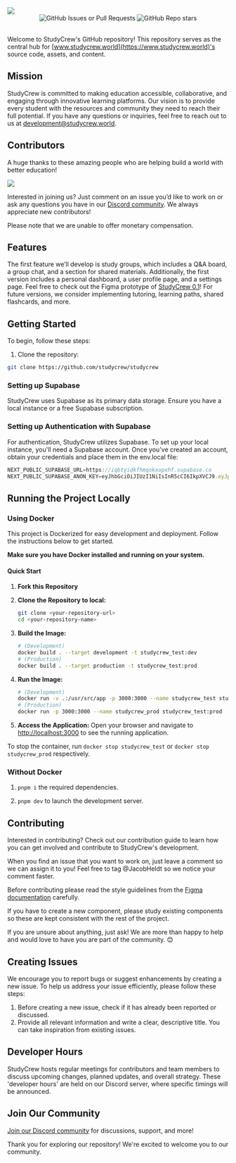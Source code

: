 <img src="public/assets/repo-banner.svg">

<div align="center">
  <img alt="GitHub Issues or Pull Requests" src="https://img.shields.io/github/issues/StudyCrew/StudyCrew?style=flat&color=red">
  <img alt="GitHub Repo stars" src="https://img.shields.io/github/stars/StudyCrew/StudyCrew?style=flat&color=lightgreen">
</div>

<br />

Welcome to StudyCrew's GitHub repository! This repository serves as the central hub for [www.studycrew.world](https://www.studycrew.world)'s source code, assets, and content.

## Mission

StudyCrew is committed to making education accessible, collaborative, and engaging through innovative learning platforms. Our vision is to provide every student with the resources and community they need to reach their full potential. If you have any questions or inquiries, feel free to reach out to us at [development@studycrew.world](mailto:development@studycrew.world).

## Contributors
A huge thanks to these amazing people who are helping build a world with better education!

<a href="https://github.com/StudyCrew/StudyCrew/graphs/contributors">
  <img src="https://contrib.rocks/image?repo=StudyCrew/StudyCrew" />
</a>


Interested in joining us? Just comment on an issue you’d like to work on or ask any questions you have in our [Discord community](https://discord.gg/fxd6uHbdBt). We always appreciate new contributors!

Please note that we are unable to offer monetary compensation.

## Features
The first feature we’ll develop is study groups, which includes a Q&A board, a group chat, and a section for shared materials. Additionally, the first version includes a personal dashboard, a user profile page, and a settings page. Feel free to check out the Figma prototype of [StudyCrew 0.1](https://www.figma.com/design/1Z1NIZIPE7TTqQXM7xk8av/StudyCrew-Prototype?node-id=0-1&t=vPRN1e1icTnXHebJ-1)! For future versions, we consider implementing tutoring, learning paths, shared flashcards, and more.

## Getting Started

To begin, follow these steps:

1. Clone the repository:

```bash
git clone https://github.com/studycrew/studycrew
```

### Setting up Supabase

StudyCrew uses Supabase as its primary data storage. Ensure you have a local instance or a free Supabase subscription.

### Setting up Authentication with Supabase

For authentication, StudyCrew utilizes Supabase. To set up your local instance, you'll need a Supabase account. Once you've created an account, obtain your credentials and place them in the env.local file:

```js
NEXT_PUBLIC_SUPABASE_URL=https://iqbtyidkfhmqokxopxhf.supabase.co
NEXT_PUBLIC_SUPABASE_ANON_KEY=eyJhbGciOiJIUzI1NiIsInR5cCI6IkpXVCJ9.eyJpc3MiOiJzdXBhYmFzZSIsInJlZiI6ImlxYnR5aWRrZmhtcW9reG9weGhmIiwicm9sZSI6ImFub24iLCJpYXQiOjE3MjA0NTI4NDgsImV4cCI6MjAzNjAyODg0OH0.eo6MVgRbXbdpdUlj4YQo4NJ6D0kE2HRQaLO4VOAOMd4
```

## Running the Project Locally

### Using Docker

This project is Dockerized for easy development and deployment. Follow the instructions below to get started.

**Make sure you have Docker installed and running on your system.**

#### Quick Start

1. **Fork this Repository**

2. **Clone the Repository to local:**

    ```bash
   git clone <your-repository-url>
   cd <your-repository-name>
   ```

3. **Build the Image:**

    ```bash
    # (Development)
    docker build . --target development -t studycrew_test:dev
    # (Production)
    docker build . --target production -t studycrew_test:prod
    ```

4. **Run the Image:**

    ```bash
    # (Development)
    docker run -v .:/usr/src/app -p 3000:3000 --name studycrew_test studycrew_test:dev
    # (Production)
    docker run -p 3000:3000 --name studycrew_prod studycrew_test:prod
    ```

5. **Access the Application:** Open your browser and navigate to <http://localhost:3000> to see the running application.

To stop the container, run `docker stop studycrew_test` or `docker stop studycrew_prod` respectively.

### Without Docker

1. `pnpm i` the required dependencies.

2. `pnpm dev` to launch the development server.

## Contributing

Interested in contributing? Check out our contribution guide to learn how you can get involved and contribute to StudyCrew's development.

When you find an issue that you want to work on, just leave a comment so we can assign it to you! Feel free to tag @JacobHeldt so we notice your comment faster.

Before contributing please read the style guidelines from the [Figma documentation](https://www.figma.com/file/BJG9JmbThqdp8p8IWs7gNG/StudyCrew-Prototypes-(Copy)?type=design&node-id=8%3A98&mode=design&t=uwHVDf3Ihi12lro3-1) carefully.

If you have to create a new component, please study existing components so these are kept consistent with the rest of the project.

If you are unsure about anything, just ask! We are more than happy to help and would love to have you are part of the community. 😊

## Creating Issues
We encourage you to report bugs or suggest enhancements by creating a new issue. To help us address your issue efficiently, please follow these steps:
1. Before creating a new issue, check if it has already been reported or discussed.
2. Provide all relevant information and write a clear, descriptive title. You can take inspiration from existing issues.

## Developer Hours

StudyCrew hosts regular meetings for contributors and team members to discuss upcoming changes, planned updates, and overall strategy. These 'developer hours' are held on our Discord server, where specific timings will be announced.

## Join Our Community

[Join our Discord community](https://discord.gg/fxd6uHbdBt) for discussions, support, and more!

Thank you for exploring our repository! We're excited to welcome you to our community.
